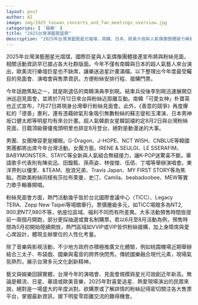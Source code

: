 ```yaml
---
layout: post
author: AI
image: img/2025_taiwan_concerts_and_fan_meetings_overview.jpg
categories: [ '娛樂' ]
title: "2025台灣演藝圈盛典"
description: "2025年台灣演藝圈星光璀璨，南韓、日本、歐美大咖與人氣偶像團體接力舉辦見面會與演唱會，活動資訊搶佔社群焦點。李到晛、朴寶英、惠利、蘇志燮、玉澤演、坂口健太郎、韓韶禧、鬼頭明里等明星紛紛來台，G-Dragon、J-HOPE、NCT WISH、IRENE & SEULGI、LE SSERAFIM等K-POP團體強勢登場。華語歌手有陳奕迅、田馥甄、孫燕姿、林俊傑、伍佰等重磅演出，東洋及歐美歌手輪番開唱。見面會多於TICC、Legacy TERA、Zepp New Taipei舉行，票價層級多元，搶票熱烈。地方活動融合國樂、電音等展現台灣多元創新，2025年現場星光規模再創新高，是追星迷不可錯過的娛樂盛事。"
---
```

2025年台灣演藝圈星光熠熠，國際巨星與人氣偶像團體接連宣布將與粉絲見面，相關活動資訊早已搶占各大社群版面。今年不僅有南韓與日本的超人氣藝人來台演出，歐美流行樂壇巨星也不缺席，讓樂迷追星計畫滿檔。以下整理出今年度最受矚目的見面會、演唱會與售票資訊，方便粉絲安排行程、搶購門票。

今年話題焦點之一，就是剛退伍的南韓演員李到晛。結束兵役後李到晛迅速展開亞洲巡迴見面會，並將於7月12日來台與粉絲近距離互動。南韓「可愛女神」朴寶英也正式宣布，7月27日將現身台灣舉行粉絲見面會。此外，《善意的競爭》再度爆紅的「德善」惠利，還有憑藉帥氣形象吸引無數粉絲的蘇志燮和玉澤演、日本男神坂口健太郎等明星均有來台計畫。超人氣韓劇女星韓韶禧約定8月2日與台灣粉絲見面，日籍頂級聲優鬼頭明里也排定8月登台，絕對是動漫迷的大事。

男團、女團陣容更是耀眼。G-Dragon、J-HOPE、NCT WISH、CNBLUE等韓國男團都將出席今年台灣活動。女團方面，IRENE & SEULGI、LE SSERAFIM、BABYMONSTER、STAYC等全新與人氣組合無縫接力，讓K-POP迷驚喜不斷。華語歌手代表則有陳奕迅、田馥甄、孫燕姿、林俊傑、伍佰、丁噹等舉辦演唱會。東洋界則以優里、&TEAM、放浪兄弟、Travis Japan、MY FIRST STORY等為焦點。而歐美粉絲同樣有莎拉布萊曼、史汀、Camila、beabadoobee、MEW等實力歌手輪番開唱。

粉絲見面會方面，熱門活動幾乎皆於台北國際會議中心（TICC）、Legacy TERA、Zepp New Taipei等場館舉行。票價層級多元，如TICC場館多為NT$2,900至NT$7,980不等，依座位區域、福利不同而有所差異。大多活動預售時間皆提前一兩個月開跑，部分更採抽選或實名制購票。若以6月至8月活動為例，預售時間為5月初開始陸續開放，熱門區域如VVIP或VIP皆供粉絲搶購，加上身障席與愛心席設計，體現主辦單位的人性化考量。

除了音樂與影視活動，不少地方政府亦積極推廣文化體驗，例如桃園機場近期舉辦結合三太子、布袋戲、國樂與電音的跨界快閃秀。傳統國樂融合現代元素，現場氣氛熱烈，展示台灣多元文化創新精神。

藝文與娛樂回歸實體，台灣今年的演唱會、見面會規模與星光可說創近年新高。無論是韓流、日星、華語或歐美音樂，2025年對喜愛追星、熱愛現場演出的民眾來說，絕對是一場盛大的年度派對。欲購票或了解詳情的粉絲記得密切關注各大售票平台，掌握最新資訊，搶下明星零距離交流的難得機會。
